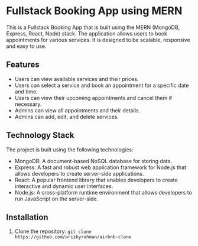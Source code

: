 # Fullstack Booking App using MERN
This is a Fullstack Booking App that is built using the MERN (MongoDB, Express, React, Node) stack. The application allows users to book appointments for various services. It is designed to be scalable, responsive and easy to use.

## Features
- Users can view available services and their prices.
- Users can select a service and book an appointment for a specific date and time.
- Users can view their upcoming appointments and cancel them if necessary.
- Admins can view all appointments and their details.
- Admins can add, edit, and delete services.

## Technology Stack
The project is built using the following technologies:

- MongoDB: A document-based NoSQL database for storing data.
- Express: A fast and robust web application framework for Node.js that allows developers to create server-side applications.
- React: A popular frontend library that enables developers to create interactive and dynamic user interfaces.
- Node.js: A cross-platform runtime environment that allows developers to run JavaScript on the server-side.

## Installation
1. Clone the repository:
`git clone https://github.com/arizkyrahman/airbnb-clone`
